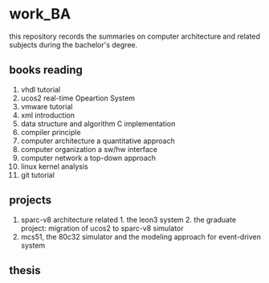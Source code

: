 # work_BA
this repository records the summaries on computer architecture and
related subjects during the bachelor's degree.

## books reading  
  1. vhdl tutorial
  2. ucos2 real-time Opeartion System
  3. vmware tutorial
  4. xml introduction
  5. data structure and algorithm C implementation
  6. compiler principle
  7. computer architecture a quantitative approach
  8. computer organization a sw/hw interface
  9. computer network a top-down approach
  10. linux kernel analysis
  11. git tutorial

## projects  
  1. sparc-v8 architecture related
    1. the leon3 system
    2. the graduate project: migration of ucos2 to sparc-v8 simulator
  2. mcs51, the 80c32 simulator and the modeling approach for event-driven system

## thesis  

